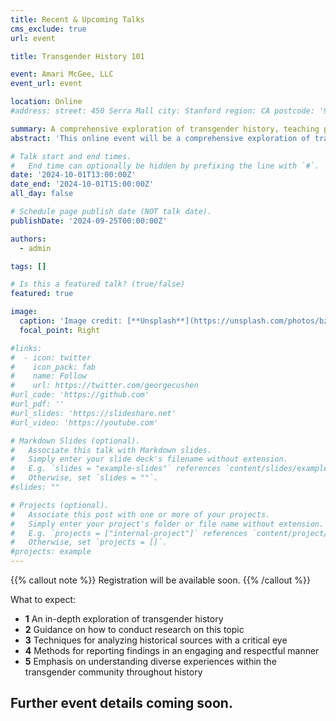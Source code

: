 ```yaml
---
title: Recent & Upcoming Talks
cms_exclude: true
url: event

title: Transgender History 101

event: Amari McGee, LLC
event_url: event

location: Online
#address: street: 450 Serra Mall city: Stanford region: CA postcode: '94305' country: United States

summary: A comprehensive exploration of transgender history, teaching participants to conduct research, analyze sources, and understand the diverse experiences and contributions of the transgender community.
abstract: 'This online event will be a comprehensive exploration of transgender history. Participants will be guided on how to conduct research on this topic, analyze historical sources with a critical eye, and report their findings in an engaging and respectful manner. Methods of research will include reviewing archival materials, interviewing community members, and analyzing media representations. Emphasis will be placed on understanding the diverse experiences within the transgender community throughout history, recognizing the influence of societal norms on gender identities, and acknowledging the resilience and contributions of transgender individuals in shaping our world. The event aims to foster a deeper understanding and appreciation of transgender history, promoting inclusivity and respect for all.'

# Talk start and end times.
#   End time can optionally be hidden by prefixing the line with `#`.
date: '2024-10-01T13:00:00Z'
date_end: '2024-10-01T15:00:00Z'
all_day: false

# Schedule page publish date (NOT talk date).
publishDate: '2024-09-25T00:00:00Z'

authors:
  - admin

tags: []

# Is this a featured talk? (true/false)
featured: true

image:
  caption: 'Image credit: [**Unsplash**](https://unsplash.com/photos/bzdhc5b3Bxs)'
  focal_point: Right

#links:
#  - icon: twitter
#    icon_pack: fab
#    name: Follow
#    url: https://twitter.com/georgecushen
#url_code: 'https://github.com'
#url_pdf: ''
#url_slides: 'https://slideshare.net'
#url_video: 'https://youtube.com'

# Markdown Slides (optional).
#   Associate this talk with Markdown slides.
#   Simply enter your slide deck's filename without extension.
#   E.g. `slides = "example-slides"` references `content/slides/example-slides.md`.
#   Otherwise, set `slides = ""`.
#slides: ""

# Projects (optional).
#   Associate this post with one or more of your projects.
#   Simply enter your project's folder or file name without extension.
#   E.g. `projects = ["internal-project"]` references `content/project/deep-learning/index.md`.
#   Otherwise, set `projects = []`.
#projects: example
---
```


{{% callout note %}}
Registration will be available soon.
{{% /callout %}}

What to expect:

- **1** An in-depth exploration of transgender history
- **2** Guidance on how to conduct research on this topic
- **3** Techniques for analyzing historical sources with a critical eye
- **4** Methods for reporting findings in an engaging and respectful manner
- **5** Emphasis on understanding diverse experiences within the transgender community throughout history

Further event details coming soon.
---
